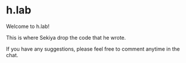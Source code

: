 # h.lab
Welcome to h.lab! 

This is where Sekiya drop the code that he wrote.

If you have any suggestions, please feel free to comment anytime in the chat.
